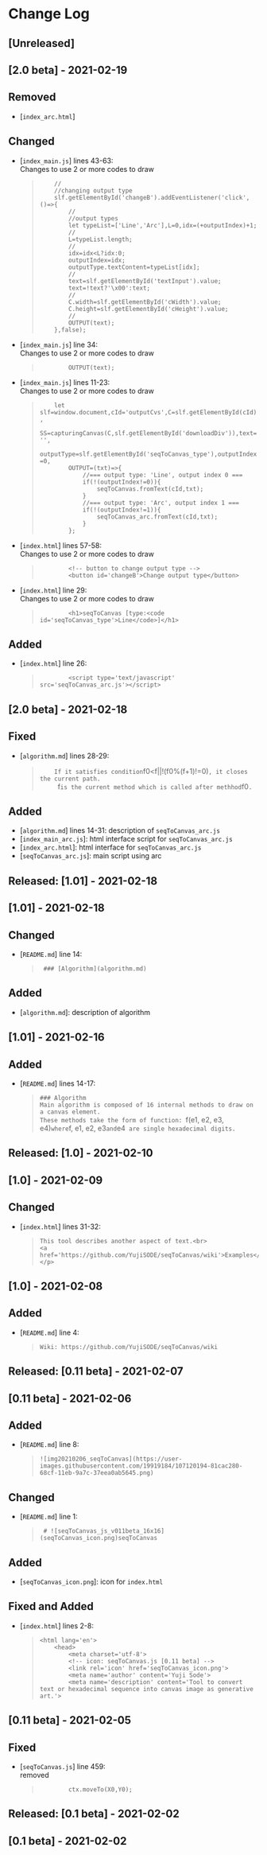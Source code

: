 # Change Log 
## [Unreleased]

## [2.0 beta] - 2021-02-19
## Removed
- [`index_arc.html`]

## Changed
- [`index_main.js`] lines 43-63:  
  Changes to use 2 or more codes to draw  
  >` 	//`  
  >` 	//changing output type`  
  >` 	slf.getElementById('changeB').addEventListener('click',()=>{`  
  >` 		//`  
  >` 		//output types`  
  >` 		let typeList=['Line','Arc'],L=0,idx=(+outputIndex)+1;`  
  >` 		//`  
  >` 		L=typeList.length;`  
  >` 		//`  
  >` 		idx=idx<L?idx:0;`  
  >` 		outputIndex=idx;`  
  >` 		outputType.textContent=typeList[idx];`  
  >` 		//`  
  >` 		text=slf.getElementById('textInput').value;`  
  >` 		text=!text?'\x00':text;`  
  >` 		//`  
  >` 		C.width=slf.getElementById('cWidth').value;`  
  >` 		C.height=slf.getElementById('cHeight').value;`  
  >` 		//`  
  >` 		OUTPUT(text);`  
  >` 	},false);`

- [`index_main.js`] line 34:  
  Changes to use 2 or more codes to draw  
  >` 		OUTPUT(text);`

- [`index_main.js`] lines 11-23:  
  Changes to use 2 or more codes to draw  
  >` 	let slf=window.document,cId='outputCvs',C=slf.getElementById(cId),`  
  >` 		SS=capturingCanvas(C,slf.getElementById('downloadDiv')),text='',`  
  >` 		outputType=slf.getElementById('seqToCanvas_type'),outputIndex=0,`  
  >` 		OUTPUT=(txt)=>{`  
  >` 			//=== output type: 'Line', output index 0 ===`  
  >` 			if(!(outputIndex!=0)){`  
  >` 				seqToCanvas.fromText(cId,txt);`  
  >` 			}`  
  >` 			//=== output type: 'Arc', output index 1 ===`  
  >` 			if(!(outputIndex!=1)){`  
  >` 				seqToCanvas_arc.fromText(cId,txt);`  
  >` 			}`  
  >` 		};`

- [`index.html`] lines 57-58:  
  Changes to use 2 or more codes to draw  
  >` 		<!-- button to change output type -->`  
  >` 		<button id='changeB'>Change output type</button>`

- [`index.html`] line 29:  
  Changes to use 2 or more codes to draw  
  >` 		<h1>seqToCanvas [type:<code id='seqToCanvas_type'>Line</code>]</h1>`

## Added
- [`index.html`] line 26:
  >` 		<script type='text/javascript' src='seqToCanvas_arc.js'></script>`

## [2.0 beta] - 2021-02-18
## Fixed
- [`algorithm.md`] lines 28-29:
  >`     If it satisfies condition `f0<f||!(f0%(f+1)!=0)`, it closes the current path. `  
  >`     `f` is the current method which is called after methhod `f0`.  `

## Added
- [`algorithm.md`] lines 14-31: description of `seqToCanvas_arc.js`
- [`index_main_arc.js`]: html interface script for `seqToCanvas_arc.js`
- [`index_arc.html`]: html interface for `seqToCanvas_arc.js`
- [`seqToCanvas_arc.js`]: main script using arc

## Released: [1.01] - 2021-02-18
## [1.01] - 2021-02-18
## Changed
- [`README.md`] line 14:
  >` ### [Algorithm](algorithm.md)`

## Added
- [`algorithm.md`]: description of algorithm

## [1.01] - 2021-02-16
## Added
- [`README.md`] lines 14-17:
  >`### Algorithm`  
  >`Main algorithm is composed of 16 internal methods to draw on a canvas element.  `  
  >`These methods take the form of function: `f(e1, e2, e3, e4)` where `f, e1, e2, e3` and `e4` are single hexadecimal digits.`  
  >

## Released: [1.0] - 2021-02-10
## [1.0] - 2021-02-09
## Changed
- [`index.html`] lines 31-32:

  >		This tool describes another aspect of text.<br>
  >		<a href='https://github.com/YujiSODE/seqToCanvas/wiki'>Examples</a></p>


## [1.0] - 2021-02-08
## Added
- [`README.md`] line 4:
  >`Wiki: https://github.com/YujiSODE/seqToCanvas/wiki  `

## Released: [0.11 beta] - 2021-02-07
## [0.11 beta] - 2021-02-06
## Added
- [`README.md`] line 8:
  >`![img20210206_seqToCanvas](https://user-images.githubusercontent.com/19919184/107120194-81cac280-68cf-11eb-9a7c-37eea0ab5645.png)`

## Changed
- [`README.md`] line 1:
  >` # ![seqToCanvas_js_v011beta_16x16](seqToCanvas_icon.png)seqToCanvas`

## Added
- [`seqToCanvas_icon.png`]: icon for `index.html`

## Fixed and Added
- [`index.html`] lines 2-8:  
  >`<html lang='en'>`  
  >`	<head>`  
  >`		<meta charset='utf-8'>`  
  >`		<!-- icon: seqToCanvas.js [0.11 beta] -->`  
  >`		<link rel='icon' href='seqToCanvas_icon.png'>`  
  >`		<meta name='author' content='Yuji Sode'>`  
  >`		<meta name='description' content='Tool to convert text or hexadecimal sequence into canvas image as generative art.'>`  

## [0.11 beta] - 2021-02-05
## Fixed
- [`seqToCanvas.js`] line 459:  
  removed  
  >` 		ctx.moveTo(X0,Y0);`

## Released: [0.1 beta] - 2021-02-02
## [0.1 beta] - 2021-02-02
